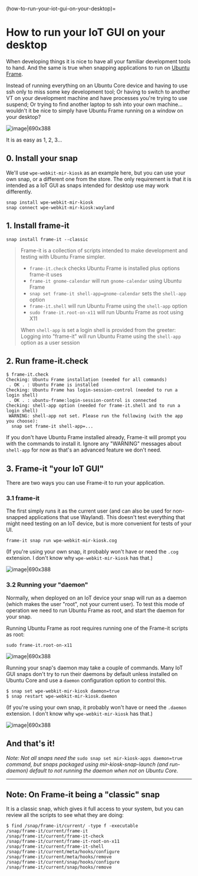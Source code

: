 (how-to-run-your-iot-gui-on-your-desktop)=

# How to run your IoT GUI on your desktop

When developing things it is nice to have all your familiar development tools to hand. And the same is true when snapping applications to run on [Ubuntu Frame](https://snapcraft.io/ubuntu-frame).

Instead of running everything on an Ubuntu Core device and having to use ssh only to miss some key development tool; Or having to switch to another VT on your development machine and have processes you're trying to use suspend; Or trying to find another laptop to ssh into your own machine... wouldn't it be nice to simply have Ubuntu Frame running on a window on your desktop?

![image|690x388](61cc9ea2639b30c91169b8c70970fa84dd72e7f0.jpeg)

It is as easy as 1, 2, 3...

## 0. Install your snap

We'll use `wpe-webkit-mir-kiosk` as an example here, but you can use your own snap, or a different one from the store. The only requirement is that it is intended as a IoT GUI as snaps intended for desktop use may work differently.

```
snap install wpe-webkit-mir-kiosk
snap connect wpe-webkit-mir-kiosk:wayland
```

## 1. Install frame-it

```
snap install frame-it --classic
```

> Frame-it is a collection of scripts intended to make development and testing with Ubuntu Frame simpler.
>
> - `frame-it.check` checks Ubuntu Frame is installed plus options frame-it uses
> - `frame-it gnome-calendar` will run `gnome-calendar` using Ubuntu Frame
> - `snap set frame-it shell-app=gnome-calendar` sets the `shell-app` option
> - `frame-it.shell` will run Ubuntu Frame using the `shell-app` option
> - `sudo frame-it.root-on-x11` will run Ubuntu Frame as root using X11
>
> When `shell-app` is set a login shell is provided from the greeter: Logging into "frame-it" will run Ubuntu Frame using the `shell-app` option as a user session

## 2. Run frame-it.check

```
$ frame-it.check
Checking: Ubuntu Frame installation (needed for all commands)
 . OK . : Ubuntu Frame is installed
Checking: Ubuntu Frame has login-session-control (needed to run a login shell)
 . OK . : ubuntu-frame:login-session-control is connected
Checking: shell-app option (needed for frame-it.shell and to run a login shell)
 WARNING: shell-app not set. Please run the following (with the app you choose):
  snap set frame-it shell-app=...
```

If you don't have Ubuntu Frame installed already, Frame-it will prompt you with the commands to install it. Ignore any "WARNING" messages about `shell-app` for now as that's an advanced feature we don't need.

## 3. Frame-it "your IoT GUI"

There are two ways you can use Frame-it to run your application.

### 3.1 frame-it

The first simply runs it as the current user (and can also be used for non-snapped applications that use Wayland). This doesn't test everything that might need testing on an IoT device, but is more convenient for tests of your UI.

```
frame-it snap run wpe-webkit-mir-kiosk.cog
```

(If you're using your own snap, it probably won't have or need the `.cog` extension. I don't know why `wpe-webkit-mir-kiosk` has that.)

![image|690x388](2c53266b106281dd566cd57af61664483d992085.png)

### 3.2 Running your "daemon"

Normally, when deployed on an IoT device your snap will run as a daemon (which makes the user "root", not your current user). To test this mode of operation we need to run Ubuntu Frame as root, and start the daemon for your snap.

Running Ubuntu Frame as root requires running one of the Frame-it scripts as root:

```
sudo frame-it.root-on-x11
```

![image|690x388](e9bb7ff0cf4efa76589bcbeaa2d87131d18aaf52.png)

Running your snap's daemon may take a couple of commands. Many IoT GUI snaps don't try to run their daemons by default unless installed on Ubuntu Core and use a `daemon` configuration option to control this.

```
$ snap set wpe-webkit-mir-kiosk daemon=true
$ snap restart wpe-webkit-mir-kiosk.daemon
```

(If you're using your own snap, it probably won't have or need the `.daemon` extension. I don't know why `wpe-webkit-mir-kiosk` has that.)

![image|690x388](61cc9ea2639b30c91169b8c70970fa84dd72e7f0.jpeg)

## And that's it!

*Note: Not all snaps need the* `sudo snap set mir-kiosk-apps daemon=true` *command, but snaps packaged using mir-kiosk-snap-launch (and run-daemon) default to not running the daemon when not on Ubuntu Core.*

______________________________________________________________________

## Note: On Frame-it being a "classic" snap

It is a classic snap, which gives it full access to your system, but you can review all the scripts to see what they are doing:

```
$ find /snap/frame-it/current/ -type f -executable
/snap/frame-it/current/frame-it
/snap/frame-it/current/frame-it-check
/snap/frame-it/current/frame-it-root-on-x11
/snap/frame-it/current/frame-it-shell
/snap/frame-it/current/meta/hooks/configure
/snap/frame-it/current/meta/hooks/remove
/snap/frame-it/current/snap/hooks/configure
/snap/frame-it/current/snap/hooks/remove
```
